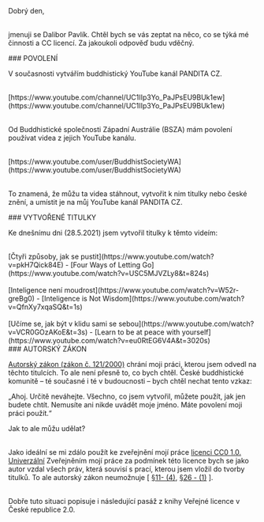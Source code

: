 <div style="">Dobrý den,</div><br>

jmenuji se Dalibor Pavlík. Chtěl bych se vás zeptat na něco, co se
týká mé činnosti a CC licencí. Za jakoukoli odpověď budu vděčný.

<div id="anchor-povoleni" markdown="1">
### POVOLENÍ
</div >

V současnosti vytvářím buddhistický YouTube kanál PANDITA CZ.<br><br>

<div class="do-not-break-out" markdown="1">
[https://www.youtube.com/channel/UC1IIp3Yo_PaJPsEU9BUk1ew](https://www.youtube.com/channel/UC1IIp3Yo_PaJPsEU9BUk1ew)<br><br>
</div>

Od Buddhistické společnosti Západní Austrálie (BSZA) mám povolení
používat videa z jejich YouTube kanálu.<br><br>

<div class="do-not-break-out" markdown="1">
[https://www.youtube.com/user/BuddhistSocietyWA](https://www.youtube.com/user/BuddhistSocietyWA)<br><br>
</div>

To znamená, že můžu ta videa stáhnout, vytvořit k nim titulky nebo
české znění, a umístit je na můj YouTube kanál PANDITA CZ.

<div id="anchor-vytvorene-titulky" markdown="1">
### VYTVOŘENÉ TITULKY
</div>

Ke dnešnímu dni (28.5.2021) jsem vytvořil titulky k těmto videím:<br><br>

<span class="margin-bottom-negative" >
[Čtyři způsoby, jak se pustit](https://www.youtube.com/watch?v=pkH7Qick84E) - [Four Ways of Letting Go](https://www.youtube.com/watch?v=USC5MJVZLy8&t=824s)<br><br>
</span>

<span class="margin-bottom-negative">
[Inteligence není moudrost](https://www.youtube.com/watch?v=W52r-greBg0) - [Inteligence is Not Wisdom](https://www.youtube.com/watch?v=QfnXy7xqaSQ&t=1s)<br><br>
</span>

<span>
[Učíme se, jak být v klidu sami se sebou](https://www.youtube.com/watch?v=VCR0GOzAKoE&t=3s) - [Learn to be at peace with
yourself](https://www.youtube.com/watch?v=eu0RtEG6V4A&t=3020s)
</span>

<div id="anchor-autorsky-zakon" markdown="1">
### AUTORSKÝ ZÁKON
</div>

[Autorský zákon (zákon č. 121/2000)](https://www.zakonyprolidi.cz/cs/2000-121) chrání moji práci, kterou jsem odvedl na těchto titulcích. To ale není přesně to, co bych chtěl. České buddhistické komunitě – té současné i té v budoucnosti – bych chtěl
nechat tento vzkaz:

<div class="citace">
„Ahoj. Určitě neváhejte. Všechno, co jsem vytvořil, můžete použít, jak
jen budete chtít. Nemusíte ani nikde uvádět moje jméno. Máte
povolení moji práci použít.“
</div>

Jak to ale můžu udělat? <br><br>

Jako ideální se mi zdálo použít ke zveřejnění mojí práce [licenci CC0
1.0. Univerzální](https://creativecommons.org/publicdomain/zero/1.0/deed.cs) Zveřejněním mojí práce za podmínek této licence bych se jako
autor vzdal všech práv, která souvisí s prací, kterou jsem vložil do
tvorby titulků. To ale autorský zákon neumožnuje [ [§11- (4)](https://www.zakonyprolidi.cz/cs/2000-121#p11-4), [§26 - (1)](https://www.zakonyprolidi.cz/cs/2000-121#p26-1) ].<br><br>

Dobře tuto situaci popisuje i následující pasáž z knihy Veřejné licence v České republice 2.0.<br>
